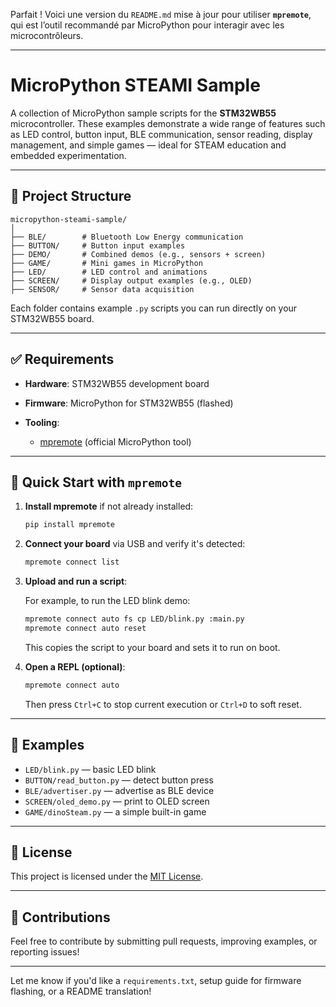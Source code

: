 Parfait ! Voici une version du `README.md` mise à jour pour utiliser **`mpremote`**, qui est l’outil recommandé par MicroPython pour interagir avec les microcontrôleurs.

---

# MicroPython STEAMI Sample

A collection of MicroPython sample scripts for the **STM32WB55** microcontroller. These examples demonstrate a wide range of features such as LED control, button input, BLE communication, sensor reading, display management, and simple games — ideal for STEAM education and embedded experimentation.

---

## 📁 Project Structure

```
micropython-steami-sample/
│
├── BLE/        # Bluetooth Low Energy communication
├── BUTTON/     # Button input examples
├── DEMO/       # Combined demos (e.g., sensors + screen)
├── GAME/       # Mini games in MicroPython
├── LED/        # LED control and animations
├── SCREEN/     # Display output examples (e.g., OLED)
├── SENSOR/     # Sensor data acquisition
```

Each folder contains example `.py` scripts you can run directly on your STM32WB55 board.

---

## ✅ Requirements

* **Hardware**: STM32WB55 development board
* **Firmware**: MicroPython for STM32WB55 (flashed)
* **Tooling**:

  * [mpremote](https://docs.micropython.org/en/latest/reference/mpremote.html) (official MicroPython tool)

---

## 🚀 Quick Start with `mpremote`

1. **Install mpremote** if not already installed:

   ```bash
   pip install mpremote
   ```

2. **Connect your board** via USB and verify it's detected:

   ```bash
   mpremote connect list
   ```

3. **Upload and run a script**:

   For example, to run the LED blink demo:

   ```bash
   mpremote connect auto fs cp LED/blink.py :main.py
   mpremote connect auto reset
   ```

   This copies the script to your board and sets it to run on boot.

4. **Open a REPL (optional)**:

   ```bash
   mpremote connect auto
   ```

   Then press `Ctrl+C` to stop current execution or `Ctrl+D` to soft reset.

---

## 🧪 Examples

* `LED/blink.py` — basic LED blink
* `BUTTON/read_button.py` — detect button press
* `BLE/advertiser.py` — advertise as BLE device
* `SCREEN/oled_demo.py` — print to OLED screen
* `GAME/dinoSteam.py` — a simple built-in game

---

## 📄 License

This project is licensed under the [MIT License](LICENSE).

---

## 🤝 Contributions

Feel free to contribute by submitting pull requests, improving examples, or reporting issues!

---

Let me know if you'd like a `requirements.txt`, setup guide for firmware flashing, or a README translation!
